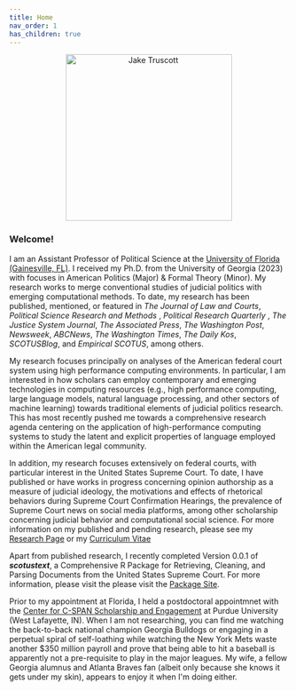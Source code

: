 ```yaml
---
title: Home
nav_order: 1
has_children: true
---
```


<div style="text-align: center;">
  <img src="/assets/images/jake_circle.png" alt="Jake Truscott" width="300"/>
</div>

<h3>Welcome!</h3><p> I am an Assistant Professor of Political Science at the <a href="https://polisci.ufl.edu/">University of Florida (Gainesville, FL)</a>. I received my Ph.D. from the University of Georgia (2023) with focuses in American Politics (Major) & Formal Theory (Minor). My research works to merge conventional studies of judicial politics with emerging computational methods. To date, my research has been published, mentioned, or featured in <em>The Journal of Law and Courts</em>, <em> Political Science Research and Methods </em>, <em> Political Research Quarterly </em>, <em>The Justice System Journal</em>, <em>The Associated Press</em>, <em>The Washington Post</em>, <em>Newsweek</em>, <em>ABCNews</em>, <em>The Washington Times</em>, <em>The Daily Kos</em>, <em>SCOTUSBlog</em>, and <em>Empirical SCOTUS</em>, among others. </p>

<p> My research focuses principally on analyses of the American federal court system using high performance computing environments. In particular, I am interested in how scholars can employ contemporary and emerging technologies in computing resources (e.g., high performance computing, large language models, natural language processing, and other sectors of machine learning) towards traditional elements of judicial politics research. This has most recently pushed me towards a comprehensive research agenda centering on the application of high-performance computing systems to study the latent and explicit properties of language employed within the American legal community. </p>

<p>In addition, my research focuses extensively on federal courts, with particular interest in the United States Supreme Court. To date, I have published or have works in progress concerning opinion authorship as a measure of judicial ideology, the motivations and effects of rhetorical behaviors during Supreme Court Confirmation Hearings, the prevalence of Supreme Court news on social media platforms, among other scholarship concerning judicial behavior and computational social science. For more information on my published and pending research, please see my <a href="https://jaketruscott.github.io/research/index.md.html">Research Page</a> or my <a href="https://jaketruscott.github.io/cv.html">Curriculum Vitae</a> </p>

<p>Apart from published research, I recently completed Version 0.0.1 of <em><b>scotustext</b></em>, a Comprehensive R Package for Retrieving, Cleaning, and Parsing Documents from the United States Supreme Court. For more information, please visit the please visit the <a href="https://jaketruscott.github.io/scotustext/">Package Site</a>.</p>

<p>Prior to my appointment at Florida, I held a postdoctoral appointmnet with the <a href="https://www.cla.purdue.edu/academic/communication/cspan/ccse/index.html">Center for C-SPAN Scholarship and Engagement</a> at Purdue University (West Lafayette, IN). When I am not researching, you can find me watching the back-to-back national champion Georgia Bulldogs or engaging in a perpetual spiral of self-loathing while watching the New York Mets waste another $350 million payroll and prove that being able to hit a baseball is apparently not a pre-requisite to play in the major leagues. My wife, a fellow Georgia alumnus and Atlanta Braves fan (albeit only because she knows it gets under my skin), appears to enjoy it when I'm doing either.</p>
